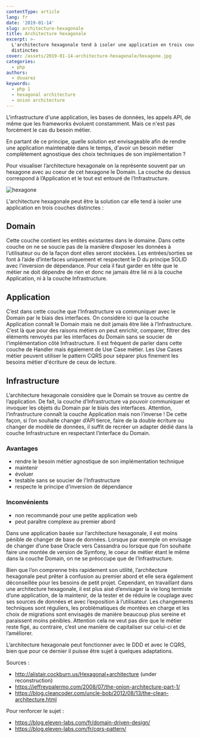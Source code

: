 ```yaml
---
contentType: article
lang: fr
date: '2019-01-14'
slug: architecture-hexagonale
title: Architecture hexagonale
excerpt: >-
  L'architecture hexagonale tend à isoler une application en trois couches
  distinctes
cover: /assets/2019-01-14-architecture-hexagonale/hexagone.jpg
categories:
  - php
authors:
  - dsuarez
keywords:
  - php 1
  - hexagonal architecture
  - onion architecture
---
```


L'infrastructure d'une application, les bases de données, les appels API, de même que les frameworks évoluent
constamment. Mais ce n'est pas forcément le cas du besoin métier.

En partant de ce principe, quelle solution est envisageable afin de rendre une application maintenable dans le temps,
d'avoir un besoin métier complètement agnostique des choix techniques de son implémentation ?

Pour visualiser l’architecture hexagonale on la représente souvent par un hexagone avec au coeur de cet hexagone le
Domain. La couche du dessus correspond à l’Application et le tout est entouré de l’Infrastructure.

![hexagone]({{site.baseurl}}/assets/2019-01-14-architecture-hexagonale/hexagone.jpg)

L'architecture hexagonale peut être la solution car elle tend à isoler une application en trois couches distinctes :

## Domain

Cette couche contient les entités existantes dans le domaine. Dans cette couche on ne se soucie pas de la manière
d’exposer les données à l’utilisateur ou de la façon dont elles seront stockées.
Les entrées/sorties se font à l’aide d’interfaces uniquement et respectent le D du principe SOLID avec l’inversion de
dépendance.
Pour cela il faut garder en tête que le métier ne doit dépendre de rien et donc ne jamais être lié ni à la couche
Application, ni à la couche Infrastructure.

## Application

C’est dans cette couche que l’Infrastructure va communiquer avec le Domain par le biais des interfaces. On considère
ici que la couche Application connaît le Domain mais ne doit jamais être liée à l’Infrastructure. C’est là que
pour des raisons métiers on peut enrichir, comparer, filtrer des éléments renvoyés par les interfaces du Domain sans se
soucier de l'implémentation côté Infrastructure.
Il est fréquent de parler dans cette couche de Handler mais également de Use Case métier.
Les Use Cases métier peuvent utiliser le pattern CQRS pour séparer plus finement les besoins métier d'écriture de ceux de
lecture.

## Infrastructure

L’architecture hexagonale considère que le Domain se trouve au centre de l’application. De fait, la couche
d’Infrastructure va pouvoir communiquer et invoquer les objets du Domain par le biais des interfaces.
Attention, l’infrastructure connaît la couche Application mais non l’inverse !
De cette façon, si l’on souhaite changer d’API tierce, faire de la double écriture ou changer de modèle de données, il
suffit de recréer un adapter dédié dans la couche Infrastructure en respectant l’interface du Domain.

### Avantages

+ rendre le besoin métier agnostique de son implémentation technique
+ maintenir
+ évoluer
+ testable sans se soucier de l'Infrastructure
+ respecte le principe d'inversion de dépendance

### Inconvénients

- non recommandé pour une petite application web
- peut paraître complexe au premier abord

Dans une application basée sur l’architecture hexagonale, il est moins pénible de changer de base de données. Lorsque
par exemple on envisage de changer d’une base Oracle vers Cassandra ou lorsque que l’on souhaite faire une montée de
version de Symfony, le coeur de métier étant le même dans la couche Domain, on ne se préoccupe que de l’Infrastructure.

Bien que l’on comprenne très rapidement son utilité, l’architecture hexagonale peut prêter à confusion au premier abord et
elle sera également déconseillée pour les besoins de petit projet.
Cependant, en travaillant dans une architecture hexagonale, il est plus aisé d’envisager la vie long termiste d’une
application, de la maintenir, de la tester et de réduire le couplage avec ses sources de données et avec l’exposition à
l’utilisateur.
Les changements techniques sont réguliers, les problématiques de montées en charge et les choix de migrations sont
envisagés de manière beaucoup plus sereine et paraissent moins pénibles.
Attention cela ne veut pas dire que le métier reste figé, au contraire, c’est une manière de capitaliser sur celui-ci et
de l’améliorer.

L’architecture hexagonale peut fonctionner avec le DDD et avec le CQRS, bien que pour ce dernier il puisse
être sujet à quelques adaptations.

Sources :
* http://alistair.cockburn.us/Hexagonal+architecture (under reconstruction)
* https://jeffreypalermo.com/2008/07/the-onion-architecture-part-1/
* https://blog.cleancoder.com/uncle-bob/2012/08/13/the-clean-architecture.html

Pour renforcer le sujet :
* https://blog.eleven-labs.com/fr/domain-driven-design/
* https://blog.eleven-labs.com/fr/cqrs-pattern/

